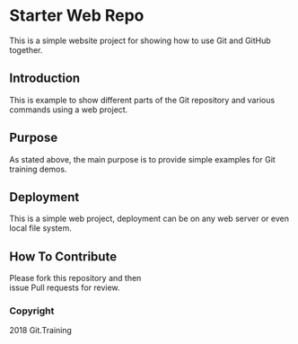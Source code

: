 # Starter Web Repo

This is a simple website project for 
showing how to use Git and GitHub together.

## Introduction

This is example to show different parts
of the Git repository and various commands
using a web project.

## Purpose

As stated above, the main purpose is to 
provide simple examples for Git training
demos.

## Deployment

This is a simple web project, deployment 
can be on any web server or even local
file system.

## How To Contribute

Please fork this repository and then  
issue Pull requests for review.

### Copyright

2018 Git.Training